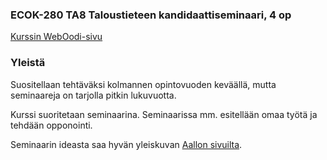 ### ECOK-280 TA8 Taloustieteen kandidaattiseminaari, 4 op 

[Kurssin WebOodi-sivu](https://weboodi.helsinki.fi/hy/opintjakstied.jsp?OpinKohd=119167579)

### Yleistä

Suositellaan tehtäväksi kolmannen opintovuoden keväällä, mutta seminaareja on tarjolla pitkin lukuvuotta.

Kurssi suoritetaan seminaarina. Seminaarissa mm. esitellään omaa työtä ja tehdään opponointi. 

Seminaarin ideasta saa hyvän yleiskuvan [Aallon sivuilta](https://into.aalto.fi/pages/viewpage.action?pageId=1022563).